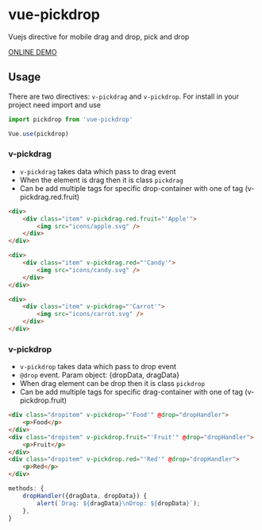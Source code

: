 vue-pickdrop
=======

Vuejs directive for mobile drag and drop, pick and drop

[ONLINE DEMO](https://codepen.io/Kraigo/full/YVgmZE/)

## Usage

There are two directives: `v-pickdrag` and `v-pickdrop`.
For install in your project need import and use

```js
import pickdrop from 'vue-pickdrop'

Vue.use(pickdrop)
```


### v-pickdrag
- `v-pickdrag` takes data which pass to drag event
- When the element is drag then it is class `pickdrag`
- Can be add multiple tags for specific drop-container with one of tag (v-pickdrag.red.fruit)

```html
<div>
    <div class="item" v-pickdrag.red.fruit="'Apple'">
        <img src="icons/apple.svg" />
    </div>
</div>

<div>
    <div class="item" v-pickdrag.red="'Candy'">
        <img src="icons/candy.svg" />
    </div>
</div>

<div>
    <div class="item" v-pickdrag="'Carrot'">
        <img src="icons/carrot.svg" />
    </div>
</div>
```

### v-pickdrop
- `v-pickdrop` takes data which pass to drop event
- `@drop` event. Param object: {dropData, dragData}
- When drag element can be drop then it is class `pickdrop`
- Can be add multiple tags for specific drag-container with one of tag (v-pickdrop.fruit)


```html
<div class="dropitem" v-pickdrop="'Food'" @drop="dropHandler">
    <p>Food</p>
</div>
<div class="dropitem" v-pickdrop.fruit="'Fruit'" @drop="dropHandler">
    <p>Fruit</p>
</div>
<div class="dropitem" v-pickdrop.red="'Red'" @drop="dropHandler">
    <p>Red</p>
</div>
```
```js
methods: {
    dropHandler({dragData, dropData}) {
        alert(`Drag: ${dragData}\nDrop: ${dropData}`);
    },
}
```